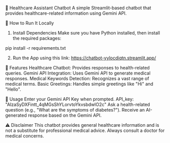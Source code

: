 🏥 Healthcare Assistant Chatbot
A simple Streamlit-based chatbot that provides healthcare-related information using Gemini API.



🚀 How to Run It Locally
1. Install Dependencies
Make sure you have Python installed, then install the required packages:

pip install -r requirements.txt

2. Run the App using this link: https://chatbot-yylocdiqtn.streamlit.app/

🏥 Features
Healthcare Chatbot: Provides responses to health-related queries.
Gemini API Integration: Uses Gemini API to generate medical responses.
Medical Keywords Detection: Recognizes a vast range of medical terms.
Basic Greetings: Handles simple greetings like "Hi" and "Hello".

🔑 Usage
Enter your Gemini API Key when prompted. API_key: "AIzaSyDXFintt_4qMGsShYLorvtoYkvsbdwlO2c"
Ask a health-related question (e.g., "What are the symptoms of diabetes?").
Receive an AI-generated response based on the Gemini API.

⚠️ Disclaimer
This chatbot provides general healthcare information and is not a substitute for professional medical advice. Always consult a doctor for medical concerns.
